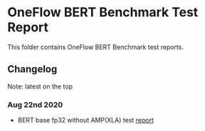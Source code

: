 # OneFlow BERT Benchmark Test Report
This folder contains OneFlow BERT Benchmark test reports.  

## Changelog
Note: latest on the top
### Aug 22nd 2020
- BERT base fp32 without AMP(XLA) test [report](bert_base_fp32_report_0822.md)
